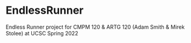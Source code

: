 # EndlessRunner
Endless Runner project for CMPM 120 & ARTG 120 (Adam Smith & Mirek Stolee) at UCSC Spring 2022
